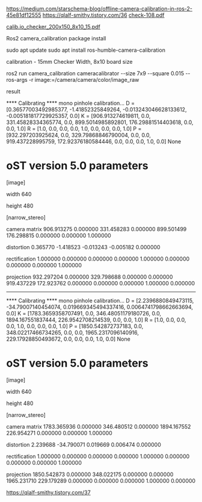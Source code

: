 https://medium.com/starschema-blog/offline-camera-calibration-in-ros-2-45e81df12555
https://qlalf-smithy.tistory.com/36
[check-108.pdf](https://github.com/user-attachments/files/20120276/check-108.pdf)

[calib.io_checker_200x150_8x10_15.pdf](https://github.com/user-attachments/files/20121511/calib.io_checker_200x150_8x10_15.pdf)



Ros2 camera_calibration package install
  
sudo apt update
sudo apt install ros-humble-camera-calibration

calibration - 15mm Checker Width, 8x10 board size

ros2 run camera_calibration cameracalibrator --size 7x9 --square 0.015 --ros-args -r image:=/camera/camera/color/image_raw


result

**** Calibrating ****
mono pinhole calibration...
D = [0.36577003492985377, -1.41852325849264, -0.013243046628133612, -0.005181817729925357, 0.0]
K = [906.913274619811, 0.0, 331.45828334365774, 0.0, 899.5014985892801, 176.29881514403618, 0.0, 0.0, 1.0]
R = [1.0, 0.0, 0.0, 0.0, 1.0, 0.0, 0.0, 0.0, 1.0]
P = [932.297203925624, 0.0, 329.79868846790004, 0.0, 0.0, 919.437228995759, 172.92376180584446, 0.0, 0.0, 0.0, 1.0, 0.0]
None
# oST version 5.0 parameters


[image]

width
640

height
480

[narrow_stereo]

camera matrix
906.913275 0.000000 331.458283
0.000000 899.501499 176.298815
0.000000 0.000000 1.000000

distortion
0.365770 -1.418523 -0.013243 -0.005182 0.000000

rectification
1.000000 0.000000 0.000000
0.000000 1.000000 0.000000
0.000000 0.000000 1.000000

projection
932.297204 0.000000 329.798688 0.000000
0.000000 919.437229 172.923762 0.000000
0.000000 0.000000 1.000000 0.000000

---------------------------------------------------

**** Calibrating ****
mono pinhole calibration...
D = [2.2396880849473115, -34.79007140454074, 0.019669345494337416, 0.0064741798662663694, 0.0]
K = [1783.3659358707491, 0.0, 346.48051179180726, 0.0, 1894.167551837444, 226.9542708214539, 0.0, 0.0, 1.0]
R = [1.0, 0.0, 0.0, 0.0, 1.0, 0.0, 0.0, 0.0, 1.0]
P = [1850.542872737183, 0.0, 348.02217466734265, 0.0, 0.0, 1965.2317096140916, 229.17928850493672, 0.0, 0.0, 0.0, 1.0, 0.0]
None
# oST version 5.0 parameters


[image]

width
640

height
480

[narrow_stereo]

camera matrix
1783.365936 0.000000 346.480512
0.000000 1894.167552 226.954271
0.000000 0.000000 1.000000

distortion
2.239688 -34.790071 0.019669 0.006474 0.000000

rectification
1.000000 0.000000 0.000000
0.000000 1.000000 0.000000
0.000000 0.000000 1.000000

projection
1850.542873 0.000000 348.022175 0.000000
0.000000 1965.231710 229.179289 0.000000
0.000000 0.000000 1.000000 0.000000

https://qlalf-smithy.tistory.com/37
